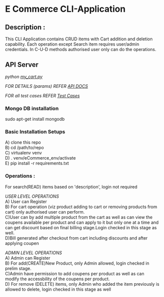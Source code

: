 # E Commerce CLI-Application

## Description : <br />
This CLI Application contains CRUD items with Cart addition and deletion capability. Each operation except Search item requires user/admin credentials. In C-U-D methods authorised user only can do the operations. <br />

##  API Server <br />
*python [my_cart.py](https://github.com/nidhiojha/eCommerce_CLI/blob/cli_application/my_cart.py)* <br />


*FOR DETAILS (params) REFER [API DOCS](https://github.com/nidhiojha/eCommerce_CLI/blob/cli_application/API_DOCS.md)* <br />

*FOR all test cases REFER [Test Cases](https://github.com/nidhiojha/eCommerce_CLI/blob/cli_application/test_cases.py)* <br />

### Mongo DB installation <br />
sudo apt-get install mongodb <br />

### Basic Installation Setups <br />
A) clone this repo <br />
B) cd /path/to/repo <br />
C) virtualenv venv <br />
D) . venv/eCommerce_env/activate <br />
E) pip install -r requirements.txt <br />


### Operations : <br />
For search(READ) items based on 'description', login not required <br />

*USER LEVEL OPERATIONS* <br >
A) User can Register  <br />
B) For cart operation (viz product adding to cart or removing products from cart) only authorised user can perform.<br>
C)User can by add multiple product from the cart as well as can view the coupens available per product and can apply to it but only one at a time and can get discount based on final billing stage.Login checked in this stage as well.<br/>
D)Bill generated after checkout from cart including discounts and after applying coupen<br />

*ADMIN LEVEL OPERATIONS* <br >
A) Admin can Register  <br />
B) For add(CREATE)New Product, only Admin allowed, login checked in prelim stage. <br />
C)Admin have permission to add coupens per product as well as can modify the accessbility of the coupens per product.<br/>
D) For remove (DELETE) items, only Admin who added the item previously is allowed to delete, login checked in this stage as well <br />

